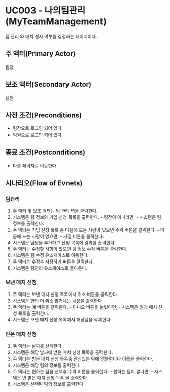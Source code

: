 # UC003 - 나의팀관리(MyTeamManagement)

팀 관리 와 매치 성사 여부를 결정하는 페이지이다.

## 주 액터(Primary Actor)

팀장

## 보조 액터(Secondary Actor)

팀원

## 사전 조건(Preconditions)

- 팀장으로 로그인 되어 있다.
- 팀원으로 로그인 되어 있다.

## 종료 조건(Postconditions)

- 다른 페이지로 이동한다.

## 시나리오(Flow of Evnets)

### 팀관리

1. 주 액터 및 보조 액터는 팀 관리 탭을 클릭한다.
2. 시스템은 팀 정보와 가입 신청 목록을 출력한다.
        - 팀장이 아니라면,
                 - 시스템은 팀 정보를 출력한다.
3. 주 액터는 가입 신청 목록 중 마음에 드는 사람이 있으면 수락 버튼을 클릭한다.
        - 마음에 드는 사람이 없으면,
                    - 거절 버튼을 클릭한다.
4. 시스템은 팀원을 추가하고 신청 목록에 결과를 출력한다.
5. 주 액터는 수정할 사항이 있으면 팀 정보 수정 버튼을 클릭한다.
6. 시스템은 팀 수정 유스케이스로 이동한다.
7. 주 액터는 수정후 저장하기 버튼을 클릭한다.
8. 시스템은 팀관리 유스케이스로 돌아온다.
        

### 보낸 매치 신청

1. 주 액터는 보낸 매치 신청 목록에서 취소 버튼을 클릭한다.
2. 시스템은 한번 더 취소 할거냐는 내용을 출력한다.
3. 주 액터는 예 버튼을 클릭한다.
        - 아니오 버튼을 눌렀다면,
                 - 시스템은 원래 매치 신청 목록을 출력한다.
4. 시스템은 보낸 매치 신청 목록에서 해당팀을 삭제한다.


### 받은 매치 신청

1. 주 액터는  날짜를 선택한다.
2. 시스템은 해당 날짜에 받은 매치 신청 목록을 출력한다.
3. 주 액터는 받은 매치 신청 목록중 관심있는 팀에 앰블럼이나 이름을 클릭한다.
4. 시스템은 해당 팀의 정보를 출력한다.
5. 주 액터는 원하는 팀을 선택후 수락 버튼을 클릭한다.
        - 원하는 팀이 없다면,
               - 시스템은 빈 받은 매치 신청 목록 을 출력한다.
6. 시스템은 선택된 팀의 정보를 출력한다.